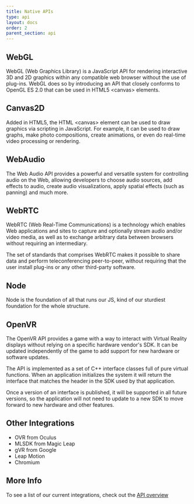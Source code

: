 ```yaml
---
title: Native APIs
type: api
layout: docs
order: 2
parent_section: api
---
```


## WebGL

WebGL (Web Graphics Library) is a JavaScript API for rendering interactive 3D and 2D graphics within any compatible web browser without the use of plug-ins. WebGL does so by introducing an API that closely conforms to OpenGL ES 2.0 that can be used in HTML5 <canvas\> elements.

## Canvas2D

Added in HTML5, the HTML <canvas\> element can be used to draw graphics via scripting in JavaScript. For example, it can be used to draw graphs, make photo compositions, create animations, or even do real-time video processing or rendering.

## WebAudio

The Web Audio API provides a powerful and versatile system for controlling audio on the Web, allowing developers to choose audio sources, add effects to audio, create audio visualizations, apply spatial effects (such as panning) and much more.

## WebRTC

WebRTC (Web Real-Time Communications) is a technology which enables Web applications and sites to capture and optionally stream audio and/or video media, as well as to exchange arbitrary data between browsers without requiring an intermediary.

 The set of standards that comprises WebRTC makes it possible to share data and perform teleconferencing peer-to-peer, without requiring that the user install plug-ins or any other third-party software.


## Node

Node is the foundation of all that runs our JS, kind of our sturdiest foundation for the whole structure.


## OpenVR

The OpenVR API provides a game with a way to interact with Virtual Reality displays without relying on a specific hardware vendor's SDK. It can be updated independently of the game to add support for new hardware or software updates.

The API is implemented as a set of C++ interface classes full of pure virtual functions. When an application initializes the system it will return the interface that matches the header in the SDK used by that application.

 Once a version of an interface is published, it will be supported in all future versions, so the application will not need to update to a new SDK to move forward to new hardware and other features.

## Other Integrations

- OVR from Oculus		
- MLSDK from Magic Leap
- gVR from Google 
- Leap Motion
- Chromium

## More Info

To see a list of our current integrations, check out the [API overview](../overview)
